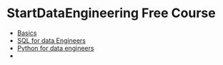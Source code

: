 # StartDataEngineering Free Course

- [Basics](https://github.com/omotuno/sde_de101_omotuno/tree/main/What-do-Data-Engineers-do)
- [SQL for data Engineers](https://github.com/omotuno/sde_de101_omotuno/tree/main/What-do-Data-Engineers-do)
- [Python for data engineers](https://github.com/omotuno/sde_de101_omotuno/tree/main/Python-for-Data-Engineers)
- 

